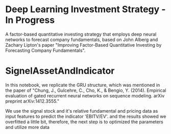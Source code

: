 # Deep Learning Investment Strategy - In Progress

A factor-based quantitative investing strategy that employs deep neural networks to forecast company fundamentals, based on John Alberg and Zachary Lipton's paper "Improving Factor-Based Quantitative Investing by Forecasting Company Fundamentals".


# SignelAssetAndIndicator

In this notebook, we replicate the GRU structure, which was mentioned in the paper of "Chung, J., Gulcehre, C., Cho, K., & Bengio, Y. (2014). Empirical evaluation of gated recurrent neural networks on sequence modeling. arXiv preprint arXiv:1412.3555."

We use the signal stock and it's relative fundamental and pricing data as input features to predict the indicator 'EBITV/EV'. and the results showed we overfitted a little bit, therefore, the next step is to optimized the parameters and utilize more data
